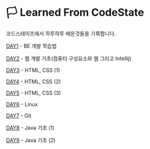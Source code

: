 # 🏳 Learned From CodeState 

코드스테이츠에서 하루하루 배운것들을 기록합니다.

[DAY1](https://github.com/Shaa-code/Today-I-Learned/blob/main/DAY1.md) - BE 개발 학습법

[DAY2](https://github.com/Shaa-code/Today-I-Learned/blob/main/DAY2.md) - 웹 개발 기초(컴퓨터 구성요소와 웹 그리고 Intellij)

[DAY3](https://github.com/Shaa-code/Today-I-Learned/blob/main/DAY3.md) - HTML, CSS (1)

[DAY4](https://github.com/Shaa-code/Today-I-Learned/blob/main/DAY4.md) - HTML, CSS (2)

[DAY5](https://github.com/Shaa-code/Today-I-Learned/blob/main/DAY5.md) - HTML, CSS (3)

[DAY6](https://github.com/Shaa-code/Today-I-Learned/blob/main/DAY6.md) - Linux

[DAY7](https://github.com/Shaa-code/Today-I-Learned/blob/main/DAY7.md) - Git

[DAY8](https://github.com/Shaa-code/Today-I-Learned/blob/main/DAY8.md) - Java 기초 (1)

[DAY9](https://github.com/Shaa-code/Today-I-Learned/blob/main/DAY9.md) - Java 기초 (2)
